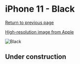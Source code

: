 # iPhone 11 - Black

[Return to previous page](/iphone_xr)

[High-resolution image from Apple](https://store.storeimages.cdn-apple.com/8756/as-images.apple.com/is/MWVH2?wid=4500&hei=4500&fmt=png)

<div style="width: 500px"><img src="/almost_uncompressed/MWVH2.webp" alt="Black"></div>

## Under construction
